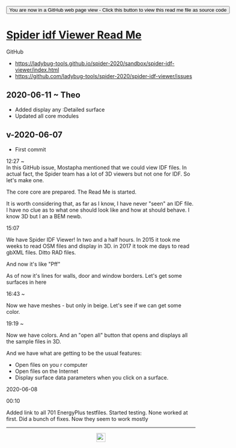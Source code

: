 <span style=display:none; >[You are now in a GitHub source code view - click this link to view Read Me file as a web page](https://ladybug-tools.github.io/spider-2020/sandbox/spider-idf-viewer/readme.html "View file as a web page.") </span>

<div><input type=button onclick=window.location.href="https://github.com/ladybug-tools/spider-2020/spider-idf-viewer/"
value="You are now in a GitHub web page view - Click this button to view this read me file as source code" ></div>

# [Spider idf Viewer Read Me]( ./readme.html )

GitHub

* https://ladybug-tools.github.io/spider-2020/sandbox/spider-idf-viewer/index.html
* https://github.com/ladybug-tools/spider-2020/spider-idf-viewer/issues


## 2020-06-11 ~ Theo

* Added display any :Detailed surface
* Updated all core modules

## v-2020-06-07

* First commit

12:27 ~  
In this GitHub issue, Mostapha mentioned that we could view IDF files. In actual fact, the Spider team has a lot of 3D viewers but not one for IDF. So let's make one.

The core core are prepared. The Read Me is started.

It is worth considering that, as far as I know, I have never "seen" an IDF file. I have no clue as to what one should look like and how at should behave. I know 3D but I an a BEM newb.

15:07

We have Spider IDF Viewer! In two and a half hours. In 2015 it took me weeks to read OSM files and display in 3D. in 2017 it took me days to read gbXML files. Ditto RAD files. 

And now it's like "Pff"

As of now it's lines for walls, door and window borders. Let's get some surfaces in here

16:43 ~  

Now we have meshes - but only in beige. Let's see if we can get some color.

19:19 ~  

Now we have colors. And an "open all" button that opens and displays all the sample files in 3D.

And we have what are getting to be the usual features:

* Open files on you r computer
* Open files on the Internet
* Display surface data parameters when you click on a surface.

2020-06-08

00:10

Added link to all 701 EnergyPlus testfiles. Started testing. None worked at first. Did a bunch of fixes. Now they seem to work mostly

***

<center title="hello! Click me to go up to the top" ><a href=javascript:window.scrollTo(0,0); style=text-decoration:none; > <img width=24 src="https://ladybug.tools/artwork/icons_bugs/ico/spider.ico" > </a></center>
